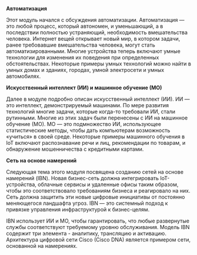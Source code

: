 <!-- 4.4.1  -->
**Автоматизация**
            
Этот модуль начался с обсуждения автоматизации. Автоматизация — это любой процесс, который автономен, и уменьшающий, а в последствии полностью устраняющий, необходимость вмешательства человека. Интернет вещей открывает новый мир, в котором задачи, ранее требовавшие вмешательства человека, могут стать автоматизированными. Многие устройства теперь включают умные технологии для изменения их поведения при определенных обстоятельствах. Некоторые примеры умных технологий можно найти в умных домах и зданиях, городах, умной электросети и умных автомобилях.

**Искусственный интеллект (ИИ) и машинное обучение (МО)**
            
Далее в модуле подробно описан искусственный интеллект (ИИ). ИИ — это интеллект, демонстрируемый машинами. По мере развития технологий многие задачи, которые когда-то требовали ИИ, стали рутинными. Многие из этих задач были перенесены с ИИ на машинное обучение (МО). МО — это подмножество ИИ, использующее статистические методы, чтобы дать компьютерам возможность «учиться» в своей среде. Некоторые примеры машинного обучения в IoT включают распознавание речи и лиц, рекомендации по товарам, и обнаружение мошенничества с кредитными картами.

**Сеть на основе намерений**
            
Следующая тема этого модуля посвящена созданию сетей на основе намерений (IBN). Новая бизнес-сеть должна интегрировать IoT-устройства, облачные сервисы и удаленные офисы таким образом, чтобы это соответствовало требованиям бизнеса и реагировало на них. Сеть должна защитить эти новые цифровые инициативы от постоянно меняющегося ландшафта угроз. IBN — это системный подход к привязке управления инфраструктурой к бизнес-целям.

IBN использует ИИ и МО, чтобы гарантировать, что любые развернутые службы соответствуют требуемому уровню обслуживания. Модель IBN содержит три элемента - аналитику, трансляцию и активацию. Архитектура цифровой сети Cisco (Cisco DNA) является примером сети, основанной на намерениях. 